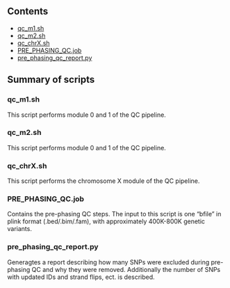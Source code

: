 ## Contents

* [qc_m1.sh](#qc_m1.sh)
* [qc_m2.sh](#qc_m2.sh)
* [qc_chrX.sh](#qc_chrX.sh)
* [PRE_PHASING_QC.job](#PRE_PHASING_QC.job)
* [pre_phasing_qc_report.py](#pre_phasing_qc_report.py)

## Summary of scripts

### qc_m1.sh
This script performs module 0 and 1 of the QC pipeline.

### qc_m2.sh
This script performs module 0 and 1 of the QC pipeline.

### qc_chrX.sh
This script performs the chromosome X module of the QC pipeline.

### PRE_PHASING_QC.job
Contains the pre-phasing QC steps. The input to this script is one “bfile” in plink format (.bed/.bim/.fam), with approximately 400K-800K genetic variants.

### pre_phasing_qc_report.py
Generagtes a report describing how many SNPs were excluded during pre-phasing QC and why they were removed. Additionally the number of SNPs with updated IDs and strand flips, ect. is described.
